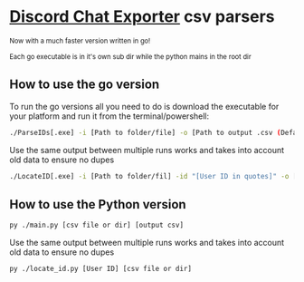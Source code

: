# [Discord Chat Exporter](https://github.com/Tyrrrz/DiscordChatExporter) csv parsers

<sub> Now with a much faster version written in go! </sub>

<sub> Each go executable is in it's own sub dir while the python mains in the root dir</sub>

## How to use the go version

To run the go versions all you need to do is download the executable for your platform and run it from the terminal/powershell:

```bash
./ParseIDs[.exe] -i [Path to folder/file] -o [Path to output .csv (Defaults to ./out.csv)]
```

Use the same output between multiple runs works and takes into account old data to ensure no dupes

```bash
./LocateID[.exe] -i [Path to folder/fil] -id "[User ID in quotes]" -o [Path to output csv (Optional)]
```

## How to use the Python version

```bash
py ./main.py [csv file or dir] [output csv]
```

Use the same output between multiple runs works and takes into account old data to ensure no dupes

``` bash
py ./locate_id.py [User ID] [csv file or dir]
```
